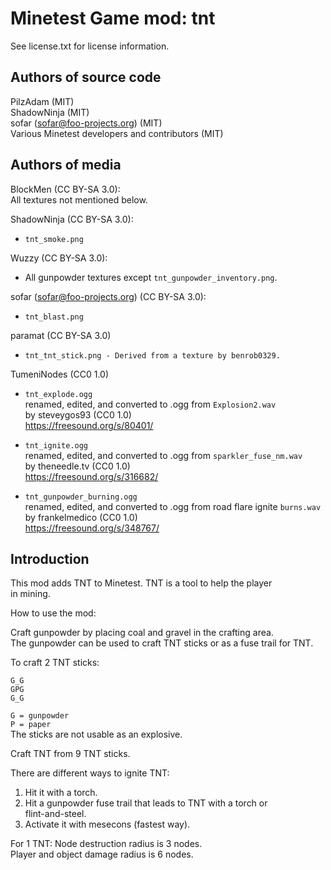 Minetest Game mod: tnt
======================
See license.txt for license information.

Authors of source code
----------------------
PilzAdam (MIT)<br>
ShadowNinja (MIT)<br>
sofar (sofar@foo-projects.org) (MIT)<br>
Various Minetest developers and contributors (MIT)

Authors of media
----------------
BlockMen (CC BY-SA 3.0):<br>
All textures not mentioned below.

ShadowNinja (CC BY-SA 3.0):
- `tnt_smoke.png`

Wuzzy (CC BY-SA 3.0):
- All gunpowder textures except `tnt_gunpowder_inventory.png`.

sofar (sofar@foo-projects.org) (CC BY-SA 3.0):
- `tnt_blast.png`

paramat (CC BY-SA 3.0)
- `tnt_tnt_stick.png - Derived from a texture by benrob0329.`

TumeniNodes (CC0 1.0)
- `tnt_explode.ogg`<br>
renamed, edited, and converted to .ogg from `Explosion2.wav`<br>
by steveygos93 (CC0 1.0)<br>
<https://freesound.org/s/80401/>

- `tnt_ignite.ogg`<br>
renamed, edited, and converted to .ogg from `sparkler_fuse_nm.wav`<br>
by theneedle.tv (CC0 1.0)<br>
<https://freesound.org/s/316682/>

- `tnt_gunpowder_burning.ogg`<br>
renamed, edited, and converted to .ogg from road flare ignite `burns.wav`<br>
by frankelmedico (CC0 1.0)<br>
<https://freesound.org/s/348767/>


Introduction
------------
This mod adds TNT to Minetest. TNT is a tool to help the player<br>
in mining.

How to use the mod:

Craft gunpowder by placing coal and gravel in the crafting area.<br>
The gunpowder can be used to craft TNT sticks or as a fuse trail for TNT.

To craft 2 TNT sticks:
```
G_G
GPG
G_G
```
`G = gunpowder`<br>
`P = paper`<br>
The sticks are not usable as an explosive.

Craft TNT from 9 TNT sticks.

There are different ways to ignite TNT:
  1. Hit it with a torch.
  2. Hit a gunpowder fuse trail that leads to TNT with a torch or<br>
     flint-and-steel.
  3. Activate it with mesecons (fastest way).

For 1 TNT:
Node destruction radius is 3 nodes.<br>
Player and object damage radius is 6 nodes.
